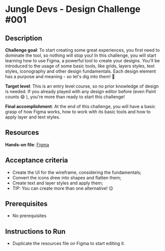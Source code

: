 # Jungle Devs - Design Challenge #001

  ## Description
  **Challenge goal**: To start creating some great experiences, you first need to dominate the tool, so nothing will stop you! In this challenge, you will start learning how to use Figma, a powerful tool to create your designs. You'll be introduced to the usage of some basic tools, like grids, layers styles, text styles, iconography and other design fundamentals. Each design element has a purpose and meaning - so let's dig into them! 🌈
  
  **Target level**: This is an entry level course, so no prior knowledge of design is needed. If you already played with any design editor before (even Paint counts 😄 ), you're more than ready to start this challenge!
  
  **Final accomplishment**: At the end of this challenge, you will have a basic grasp of how Figma works, how to work with its basic tools and how to apply layer and text styles.
  
  
  ## Resources
  **Hands-on file**: [Figma](https://www.figma.com/file/27InK0GAqFk2gS80i8NSUj/Challenge-2-Fundamentals?node-id=1%3A22)
  
  
  ## Acceptance criteria
  * Create the UI for the wireframe, considering the fundamentals;
  * Convert the icons drew into shapes and flatten them;
  * Create text and layer styles and apply them;
  * TIP: You can create more than one alternative! 😉
  
## Prerequisites
  * No prerequisites
  
## Instructions to Run
  * Duplicate the resources file on Figma to start editing it.
